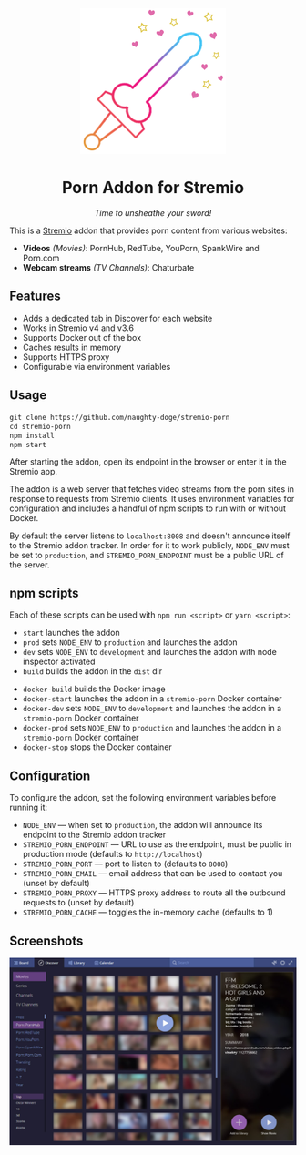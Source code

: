 <p align="center">
  <img src="/static/logo.png">
</p>
<h1 align="center" style="border: 0">Porn Addon for Stremio</h1>
<p align="center">
  <em>Time to unsheathe your sword!</em>
</p>

This is a [Stremio](https://www.stremio.com/) addon that provides porn content from various websites:

- __Videos__ _(Movies)_: PornHub, RedTube, YouPorn, SpankWire and Porn.com
- __Webcam streams__ _(TV Channels)_: Chaturbate


## Features

- Adds a dedicated tab in Discover for each website
- Works in Stremio v4 and v3.6
- Supports Docker out of the box
- Caches results in memory
- Supports HTTPS proxy
- Configurable via environment variables


## Usage

```
git clone https://github.com/naughty-doge/stremio-porn
cd stremio-porn
npm install
npm start
```

After starting the addon, open its endpoint in the browser or enter it in the Stremio app.

The addon is a web server that fetches video streams from the porn sites in response to requests from Stremio clients. It uses environment variables for configuration and includes a handful of npm scripts to run with or without Docker.

By default the server listens to `localhost:8008` and doesn't announce itself to the Stremio addon tracker. In order for it to work publicly, `NODE_ENV` must be set to `production`, and `STREMIO_PORN_ENDPOINT` must be a public URL of the server.


## npm scripts

Each of these scripts can be used with `npm run <script>` or `yarn <script>`:

- `start` launches the addon
- `prod` sets `NODE_ENV` to `production` and launches the addon
- `dev` sets `NODE_ENV` to `development` and launches the addon with node inspector activated
- `build` builds the addon in the `dist` dir

* `docker-build` builds the Docker image
* `docker-start` launches the addon in a `stremio-porn` Docker container
* `docker-dev` sets `NODE_ENV` to `development` and launches the addon in a `stremio-porn` Docker container
* `docker-prod` sets `NODE_ENV` to `production` and launches the addon in a `stremio-porn` Docker container
* `docker-stop` stops the Docker container


## Configuration

To configure the addon, set the following environment variables before running it:

- `NODE_ENV` — when set to `production`, the addon will announce its endpoint to the Stremio addon tracker
- `STREMIO_PORN_ENDPOINT` — URL to use as the endpoint, must be public in production mode (defaults to `http://localhost`)
- `STREMIO_PORN_PORT` — port to listen to (defaults to `8008`)
- `STREMIO_PORN_EMAIL` — email address that can be used to contact you (unset by default)
- `STREMIO_PORN_PROXY` — HTTPS proxy address to route all the outbound requests to (unset by default)
- `STREMIO_PORN_CACHE` — toggles the in-memory cache (defaults to 1)


## Screenshots

![Discover](/static/screenshot_discover.jpg)
